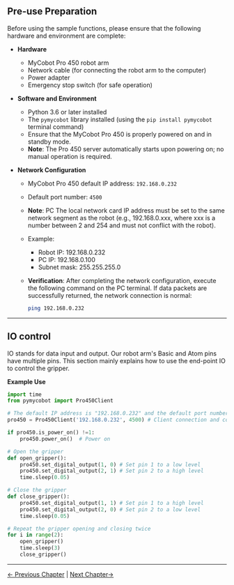 ## Pre-use Preparation

Before using the sample functions, please ensure that the following hardware and environment are complete:

- **Hardware**
  - MyCobot Pro 450 robot arm
  - Network cable (for connecting the robot arm to the computer)
  - Power adapter
  - Emergency stop switch (for safe operation)

- **Software and Environment**
  - Python 3.6 or later installed
  - The `pymycobot` library installed (using the `pip install pymycobot` terminal command)
  - Ensure that the MyCobot Pro 450 is properly powered on and in standby mode.
  - **Note**: The Pro 450 server automatically starts upon powering on; no manual operation is required.

- **Network Configuration**
  - MyCobot Pro 450 default IP address: `192.168.0.232`
  - Default port number: `4500`
  - **Note**: PC The local network card IP address must be set to the same network segment as the robot (e.g., 192.168.0.xxx, where xxx is a number between 2 and 254 and must not conflict with the robot).
  - Example:
    - Robot IP: 192.168.0.232
    - PC IP: 192.168.0.100
    - Subnet mask: 255.255.255.0

  - **Verification**: After completing the network configuration, execute the following command on the PC terminal. If data packets are successfully returned, the network connection is normal:

    ```bash
    ping 192.168.0.232
    ```

---

## IO control

IO stands for data input and output. Our robot arm's Basic and Atom pins have multiple pins. This section mainly explains how to use the end-point IO to control the gripper.

**Example Use**

```python
import time
from pymycobot import Pro450Client

# The default IP address is "192.168.0.232" and the default port number is 4500
pro450 = Pro450Client('192.168.0.232', 4500) # Client connection and communication

if pro450.is_power_on() !=1:
    pro450.power_on()  # Power on

# Open the gripper
def open_gripper():
    pro450.set_digital_output(1, 0) # Set pin 1 to a low level
    pro450.set_digital_output(2, 1) # Set pin 2 to a high level
    time.sleep(0.05)

# Close the gripper
def close_gripper():
    pro450.set_digital_output(1, 1) # Set pin 1 to a high level
    pro450.set_digital_output(2, 0) # Set pin 2 to a low level
    time.sleep(0.05)

# Repeat the gripper opening and closing twice
for i in range(2):
    open_gripper()
    time.sleep(3)
    close_gripper()
```
---

[← Previous Chapter](./4_coord.md) | [Next Chapter→](./6_gripper.md)